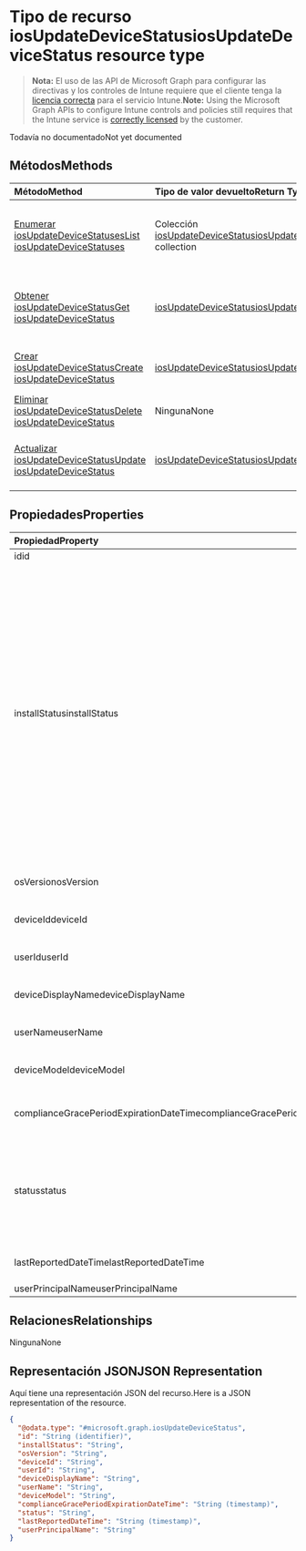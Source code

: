 # <a name="iosupdatedevicestatus-resource-type"></a><span data-ttu-id="7f5d1-101">Tipo de recurso iosUpdateDeviceStatus</span><span class="sxs-lookup"><span data-stu-id="7f5d1-101">iosUpdateDeviceStatus resource type</span></span>

> <span data-ttu-id="7f5d1-102">**Nota:** El uso de las API de Microsoft Graph para configurar las directivas y los controles de Intune requiere que el cliente tenga la [licencia correcta](https://go.microsoft.com/fwlink/?linkid=839381) para el servicio Intune.</span><span class="sxs-lookup"><span data-stu-id="7f5d1-102">**Note:** Using the Microsoft Graph APIs to configure Intune controls and policies still requires that the Intune service is [correctly licensed](https://go.microsoft.com/fwlink/?linkid=839381) by the customer.</span></span>

<span data-ttu-id="7f5d1-103">Todavía no documentado</span><span class="sxs-lookup"><span data-stu-id="7f5d1-103">Not yet documented</span></span>
## <a name="methods"></a><span data-ttu-id="7f5d1-104">Métodos</span><span class="sxs-lookup"><span data-stu-id="7f5d1-104">Methods</span></span>
|<span data-ttu-id="7f5d1-105">Método</span><span class="sxs-lookup"><span data-stu-id="7f5d1-105">Method</span></span>|<span data-ttu-id="7f5d1-106">Tipo de valor devuelto</span><span class="sxs-lookup"><span data-stu-id="7f5d1-106">Return Type</span></span>|<span data-ttu-id="7f5d1-107">Descripción</span><span class="sxs-lookup"><span data-stu-id="7f5d1-107">Description</span></span>|
|:---|:---|:---|
|[<span data-ttu-id="7f5d1-108">Enumerar iosUpdateDeviceStatuses</span><span class="sxs-lookup"><span data-stu-id="7f5d1-108">List iosUpdateDeviceStatuses</span></span>](../api/intune_deviceconfig_iosupdatedevicestatus_list.md)|<span data-ttu-id="7f5d1-109">Colección [iosUpdateDeviceStatus](../resources/intune_deviceconfig_iosupdatedevicestatus.md)</span><span class="sxs-lookup"><span data-stu-id="7f5d1-109">[iosUpdateDeviceStatus](../resources/intune_deviceconfig_iosupdatedevicestatus.md) collection</span></span>|<span data-ttu-id="7f5d1-110">Enumere las propiedades y las relaciones de los objetos [iosUpdateDeviceStatus](../resources/intune_deviceconfig_iosupdatedevicestatus.md).</span><span class="sxs-lookup"><span data-stu-id="7f5d1-110">List properties and relationships of the [iosUpdateDeviceStatus](../resources/intune_deviceconfig_iosupdatedevicestatus.md) objects.</span></span>|
|[<span data-ttu-id="7f5d1-111">Obtener iosUpdateDeviceStatus</span><span class="sxs-lookup"><span data-stu-id="7f5d1-111">Get iosUpdateDeviceStatus</span></span>](../api/intune_deviceconfig_iosupdatedevicestatus_get.md)|[<span data-ttu-id="7f5d1-112">iosUpdateDeviceStatus</span><span class="sxs-lookup"><span data-stu-id="7f5d1-112">iosUpdateDeviceStatus</span></span>](../resources/intune_deviceconfig_iosupdatedevicestatus.md)|<span data-ttu-id="7f5d1-113">Lea las propiedades y las relaciones del objeto [iosUpdateDeviceStatus](../resources/intune_deviceconfig_iosupdatedevicestatus.md).</span><span class="sxs-lookup"><span data-stu-id="7f5d1-113">Read properties and relationships of the [iosUpdateDeviceStatus](../resources/intune_deviceconfig_iosupdatedevicestatus.md) object.</span></span>|
|[<span data-ttu-id="7f5d1-114">Crear iosUpdateDeviceStatus</span><span class="sxs-lookup"><span data-stu-id="7f5d1-114">Create iosUpdateDeviceStatus</span></span>](../api/intune_deviceconfig_iosupdatedevicestatus_create.md)|[<span data-ttu-id="7f5d1-115">iosUpdateDeviceStatus</span><span class="sxs-lookup"><span data-stu-id="7f5d1-115">iosUpdateDeviceStatus</span></span>](../resources/intune_deviceconfig_iosupdatedevicestatus.md)|<span data-ttu-id="7f5d1-116">Cree un objeto [iosUpdateDeviceStatus](../resources/intune_deviceconfig_iosupdatedevicestatus.md).</span><span class="sxs-lookup"><span data-stu-id="7f5d1-116">Create a new [iosUpdateDeviceStatus](../resources/intune_deviceconfig_iosupdatedevicestatus.md) object.</span></span>|
|[<span data-ttu-id="7f5d1-117">Eliminar iosUpdateDeviceStatus</span><span class="sxs-lookup"><span data-stu-id="7f5d1-117">Delete iosUpdateDeviceStatus</span></span>](../api/intune_deviceconfig_iosupdatedevicestatus_delete.md)|<span data-ttu-id="7f5d1-118">Ninguna</span><span class="sxs-lookup"><span data-stu-id="7f5d1-118">None</span></span>|<span data-ttu-id="7f5d1-119">Elimina un [iosUpdateDeviceStatus](../resources/intune_deviceconfig_iosupdatedevicestatus.md).</span><span class="sxs-lookup"><span data-stu-id="7f5d1-119">Deletes a [iosUpdateDeviceStatus](../resources/intune_deviceconfig_iosupdatedevicestatus.md).</span></span>|
|[<span data-ttu-id="7f5d1-120">Actualizar iosUpdateDeviceStatus</span><span class="sxs-lookup"><span data-stu-id="7f5d1-120">Update iosUpdateDeviceStatus</span></span>](../api/intune_deviceconfig_iosupdatedevicestatus_update.md)|[<span data-ttu-id="7f5d1-121">iosUpdateDeviceStatus</span><span class="sxs-lookup"><span data-stu-id="7f5d1-121">iosUpdateDeviceStatus</span></span>](../resources/intune_deviceconfig_iosupdatedevicestatus.md)|<span data-ttu-id="7f5d1-122">Actualice las propiedades de un objeto [iosUpdateDeviceStatus](../resources/intune_deviceconfig_iosupdatedevicestatus.md).</span><span class="sxs-lookup"><span data-stu-id="7f5d1-122">Update the properties of a [iosUpdateDeviceStatus](../resources/intune_deviceconfig_iosupdatedevicestatus.md) object.</span></span>|

## <a name="properties"></a><span data-ttu-id="7f5d1-123">Propiedades</span><span class="sxs-lookup"><span data-stu-id="7f5d1-123">Properties</span></span>
|<span data-ttu-id="7f5d1-124">Propiedad</span><span class="sxs-lookup"><span data-stu-id="7f5d1-124">Property</span></span>|<span data-ttu-id="7f5d1-125">Tipo</span><span class="sxs-lookup"><span data-stu-id="7f5d1-125">Type</span></span>|<span data-ttu-id="7f5d1-126">Descripción</span><span class="sxs-lookup"><span data-stu-id="7f5d1-126">Description</span></span>|
|:---|:---|:---|
|<span data-ttu-id="7f5d1-127">id</span><span class="sxs-lookup"><span data-stu-id="7f5d1-127">id</span></span>|<span data-ttu-id="7f5d1-128">Cadena</span><span class="sxs-lookup"><span data-stu-id="7f5d1-128">String</span></span>|<span data-ttu-id="7f5d1-129">Clave de la entidad.</span><span class="sxs-lookup"><span data-stu-id="7f5d1-129">Key of the entity.</span></span>|
|<span data-ttu-id="7f5d1-130">installStatus</span><span class="sxs-lookup"><span data-stu-id="7f5d1-130">installStatus</span></span>|[<span data-ttu-id="7f5d1-131">iosUpdatesInstallStatus</span><span class="sxs-lookup"><span data-stu-id="7f5d1-131">iosUpdatesInstallStatus</span></span>](../resources/intune_deviceconfig_iosupdatesinstallstatus.md)|<span data-ttu-id="7f5d1-132">Estado de la instalación del informe de directivas.</span><span class="sxs-lookup"><span data-stu-id="7f5d1-132">The installation status of the policy report.</span></span> <span data-ttu-id="7f5d1-133">Los valores posibles son: `success`, `available`, `idle`, `unknown`, `downloading`, `downloadFailed`, `downloadRequiresComputer`, `downloadInsufficientSpace`, `downloadInsufficientPower`, `downloadInsufficientNetwork`, `installing`, `installInsufficientSpace`, `installInsufficientPower`, `installPhoneCallInProgress`, `installFailed`, `notSupportedOperation`, `sharedDeviceUserLoggedInError`.</span><span class="sxs-lookup"><span data-stu-id="7f5d1-133">The possible values are: `success`, `available`, `idle`, `unknown`, `downloading`, `downloadFailed`, `downloadRequiresComputer`, `downloadInsufficientSpace`, `downloadInsufficientPower`, `downloadInsufficientNetwork`, `installing`, `installInsufficientSpace`, `installInsufficientPower`, `installPhoneCallInProgress`, `installFailed`, `notSupportedOperation`, `sharedDeviceUserLoggedInError`.</span></span>|
|<span data-ttu-id="7f5d1-134">osVersion</span><span class="sxs-lookup"><span data-stu-id="7f5d1-134">osVersion</span></span>|<span data-ttu-id="7f5d1-135">Cadena</span><span class="sxs-lookup"><span data-stu-id="7f5d1-135">String</span></span>|<span data-ttu-id="7f5d1-136">La versión del dispositivo que se está notificando.</span><span class="sxs-lookup"><span data-stu-id="7f5d1-136">The device version that is being reported.</span></span>|
|<span data-ttu-id="7f5d1-137">deviceId</span><span class="sxs-lookup"><span data-stu-id="7f5d1-137">deviceId</span></span>|<span data-ttu-id="7f5d1-138">Cadena</span><span class="sxs-lookup"><span data-stu-id="7f5d1-138">String</span></span>|<span data-ttu-id="7f5d1-139">El identificador del dispositivo que se está notificando.</span><span class="sxs-lookup"><span data-stu-id="7f5d1-139">The device id that is being reported.</span></span>|
|<span data-ttu-id="7f5d1-140">userId</span><span class="sxs-lookup"><span data-stu-id="7f5d1-140">userId</span></span>|<span data-ttu-id="7f5d1-141">Cadena</span><span class="sxs-lookup"><span data-stu-id="7f5d1-141">String</span></span>|<span data-ttu-id="7f5d1-142">El identificador del usuario que se está notificando.</span><span class="sxs-lookup"><span data-stu-id="7f5d1-142">The User id that is being reported.</span></span>|
|<span data-ttu-id="7f5d1-143">deviceDisplayName</span><span class="sxs-lookup"><span data-stu-id="7f5d1-143">deviceDisplayName</span></span>|<span data-ttu-id="7f5d1-144">Cadena</span><span class="sxs-lookup"><span data-stu-id="7f5d1-144">String</span></span>|<span data-ttu-id="7f5d1-145">Nombre de dispositivo de DevicePolicyStatus.</span><span class="sxs-lookup"><span data-stu-id="7f5d1-145">Device name of the DevicePolicyStatus.</span></span>|
|<span data-ttu-id="7f5d1-146">userName</span><span class="sxs-lookup"><span data-stu-id="7f5d1-146">userName</span></span>|<span data-ttu-id="7f5d1-147">Cadena</span><span class="sxs-lookup"><span data-stu-id="7f5d1-147">String</span></span>|<span data-ttu-id="7f5d1-148">El nombre de usuario que se está notificando</span><span class="sxs-lookup"><span data-stu-id="7f5d1-148">The User Name that is being reported</span></span>|
|<span data-ttu-id="7f5d1-149">deviceModel</span><span class="sxs-lookup"><span data-stu-id="7f5d1-149">deviceModel</span></span>|<span data-ttu-id="7f5d1-150">Cadena</span><span class="sxs-lookup"><span data-stu-id="7f5d1-150">String</span></span>|<span data-ttu-id="7f5d1-151">El modelo de dispositivo que se está notificando</span><span class="sxs-lookup"><span data-stu-id="7f5d1-151">The device model that is being reported</span></span>|
|<span data-ttu-id="7f5d1-152">complianceGracePeriodExpirationDateTime</span><span class="sxs-lookup"><span data-stu-id="7f5d1-152">complianceGracePeriodExpirationDateTime</span></span>|<span data-ttu-id="7f5d1-153">DateTimeOffset</span><span class="sxs-lookup"><span data-stu-id="7f5d1-153">DateTimeOffset</span></span>|<span data-ttu-id="7f5d1-154">La fecha y hora en que expira el período de gracia de cumplimiento del dispositivo</span><span class="sxs-lookup"><span data-stu-id="7f5d1-154">The DateTime when device compliance grace period expires</span></span>|
|<span data-ttu-id="7f5d1-155">status</span><span class="sxs-lookup"><span data-stu-id="7f5d1-155">status</span></span>|[<span data-ttu-id="7f5d1-156">complianceStatus</span><span class="sxs-lookup"><span data-stu-id="7f5d1-156">complianceStatus</span></span>](../resources/intune_shared_compliancestatus.md)|<span data-ttu-id="7f5d1-157">Estado de cumplimiento del informe de directivas.</span><span class="sxs-lookup"><span data-stu-id="7f5d1-157">Compliance status of the policy report.</span></span> <span data-ttu-id="7f5d1-158">Los valores posibles son: `unknown`, `notApplicable`, `compliant`, `remediated`, `nonCompliant`, `error`, `conflict`.</span><span class="sxs-lookup"><span data-stu-id="7f5d1-158">The possible values are `unknown`, `notApplicable`, `compliant`, `remediated`, `nonCompliant`, `error`, `conflict`, , , , , or .</span></span>|
|<span data-ttu-id="7f5d1-159">lastReportedDateTime</span><span class="sxs-lookup"><span data-stu-id="7f5d1-159">lastReportedDateTime</span></span>|<span data-ttu-id="7f5d1-160">DateTimeOffset</span><span class="sxs-lookup"><span data-stu-id="7f5d1-160">DateTimeOffset</span></span>|<span data-ttu-id="7f5d1-161">Fecha y hora de la última modificación del informe de directiva.</span><span class="sxs-lookup"><span data-stu-id="7f5d1-161">Last modified date time of the policy report.</span></span>|
|<span data-ttu-id="7f5d1-162">userPrincipalName</span><span class="sxs-lookup"><span data-stu-id="7f5d1-162">userPrincipalName</span></span>|<span data-ttu-id="7f5d1-163">Cadena</span><span class="sxs-lookup"><span data-stu-id="7f5d1-163">String</span></span>|<span data-ttu-id="7f5d1-164">UserPrincipalName.</span><span class="sxs-lookup"><span data-stu-id="7f5d1-164">UserPrincipalName.</span></span>|

## <a name="relationships"></a><span data-ttu-id="7f5d1-165">Relaciones</span><span class="sxs-lookup"><span data-stu-id="7f5d1-165">Relationships</span></span>
<span data-ttu-id="7f5d1-166">Ninguna</span><span class="sxs-lookup"><span data-stu-id="7f5d1-166">None</span></span>
## <a name="json-representation"></a><span data-ttu-id="7f5d1-167">Representación JSON</span><span class="sxs-lookup"><span data-stu-id="7f5d1-167">JSON Representation</span></span>
<span data-ttu-id="7f5d1-168">Aquí tiene una representación JSON del recurso.</span><span class="sxs-lookup"><span data-stu-id="7f5d1-168">Here is a JSON representation of the resource.</span></span>
<!--{
  "blockType": "resource",
  "keyProperty": "id",
  "baseType": "microsoft.graph.entity",
  "@odata.type": "microsoft.graph.iosUpdateDeviceStatus"
}-->
``` json
{
  "@odata.type": "#microsoft.graph.iosUpdateDeviceStatus",
  "id": "String (identifier)",
  "installStatus": "String",
  "osVersion": "String",
  "deviceId": "String",
  "userId": "String",
  "deviceDisplayName": "String",
  "userName": "String",
  "deviceModel": "String",
  "complianceGracePeriodExpirationDateTime": "String (timestamp)",
  "status": "String",
  "lastReportedDateTime": "String (timestamp)",
  "userPrincipalName": "String"
}
```



